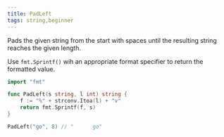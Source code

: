 ```yaml
---
title: PadLeft
tags: string,beginner
---
```


Pads the given string from the start with spaces until the resulting string reaches the given length.

Use `fmt.Sprintf()` wih an appropriate format specifier to return the formatted value.

```go
import "fmt"

func PadLeft(s string, l int) string {
	f := "%" + strconv.Itoa(l) + "v"
	return fmt.Sprintf(f, s)
}
```

```go
PadLeft("go", 8) // "      go"
```
